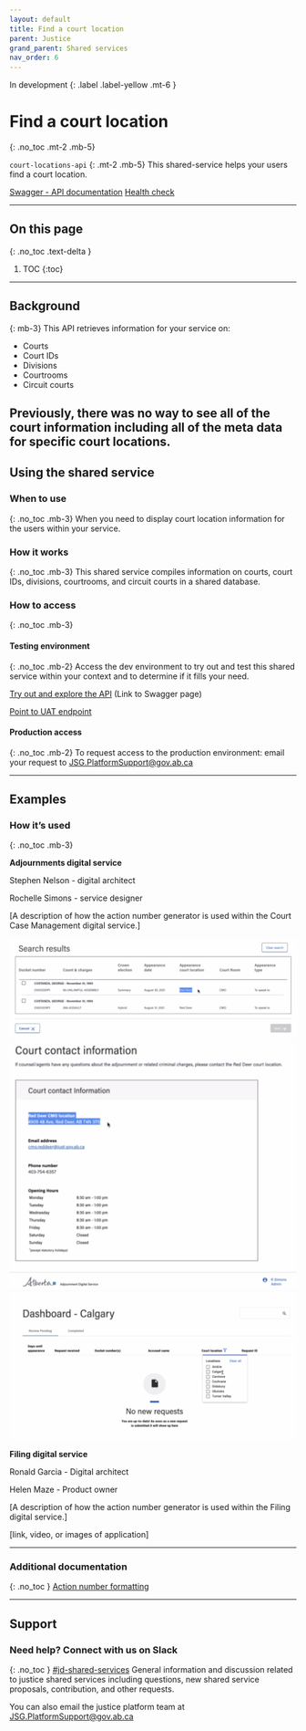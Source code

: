 ```yaml
---
layout: default
title: Find a court location
parent: Justice
grand_parent: Shared services
nav_order: 6
---
```

In development
{: .label .label-yellow .mt-6 }

# Find a court location
{: .no_toc .mt-2 .mb-5}

`court-locations-api`
{: .mt-2 .mb-5}
This shared-service helps your users find a court location.

[Swagger - API documentation](#)      [Health check](https://jdms-platform-api-jdms-dev.os99.gov.ab.ca/health-ui#/healthchecks)

---
## On this page
{: .no_toc .text-delta }

1. TOC
{:toc}
---

## Background
{: mb-3}
This API retrieves information for your service on:
- Courts
- Court IDs
- Divisions
- Courtrooms
- Circuit courts

Previously, there was no way to see all of the court information including all of the meta data for specific court locations.
---

## Using the shared service

### When to use
{: .no_toc .mb-3}
When you need to display court location information for the users within your service.

### How it works
{: .no_toc .mb-3}
This shared service compiles information on courts, court IDs, divisions, courtrooms, and circuit courts in a shared database.

### How to access
{: .no_toc .mb-3}

#### Testing environment
{: .no_toc .mb-2}
Access the dev environment to try out and test this shared service within your context and to determine if it fills your need.

[Try out and explore the API](#) (Link to Swagger page)

[Point to UAT endpoint](#)
<br>

#### Production access
{: .no_toc .mb-2}
To request access to the production environment: email your request to <JSG.PlatformSupport@gov.ab.ca>

---

## Examples

### How it’s used
{: .no_toc .mb-3}

**Adjournments digital service**

Stephen Nelson - digital architect

Rochelle Simons - service designer

[A description of how the action number generator is used within the Court Case Management digital service.]

![image infos](../../../assets/images/court-location-a.png)
![image infos](../../../assets/images/court-location-b.png)
![image infos](../../../assets/images/court-location-c.png)

**Filing digital service**

Ronald Garcia - Digital architect

Helen Maze - Product owner

[A description of how the action number generator is used within the Filing digital service.]

[link, video, or images of application]


---

### Additional documentation
{: .no_toc }
[Action number formatting](https://goa-dio.atlassian.net/wiki/spaces/QFR/pages/1486356612/Architecture+Artifacts#Action-Numbers)


---

## Support

### Need help? Connect with us on Slack
{: .no_toc }
[#jd-shared-services](https://justicedigital.slack.com/archives/C02UR7LPRDF) General information and discussion related to justice shared services including questions, new shared service proposals, contribution, and other requests.

You can also email the justice platform team at <JSG.PlatformSupport@gov.ab.ca>

